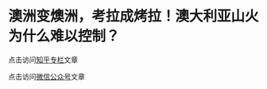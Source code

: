 # 澳洲变燠洲，考拉成烤拉！澳大利亚山火为什么难以控制？

点击访问[知乎专栏](https://zhuanlan.zhihu.com/p/103428958)文章

点击访问[微信公众号](https://mp.weixin.qq.com/s/HYN6MmmZIFG5U7w9Yt8Xdw)文章
